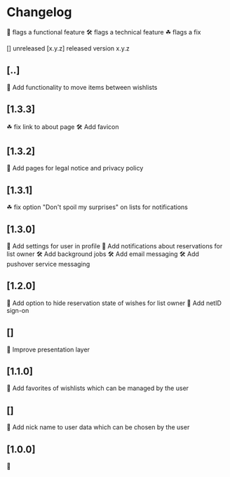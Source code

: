 # Changelog

🎁 flags a functional feature
🛠️ flags a technical feature
☘ flags a fix

[] unreleased
[x.y.z] released version x.y.z

## [..]
🎁 Add functionality to move items between wishlists

## [1.3.3]
☘ fix link to about page
🛠️ Add favicon

## [1.3.2]
🎁 Add pages for legal notice and privacy policy

## [1.3.1]
☘ fix option "Don't spoil my surprises" on lists for notifications

## [1.3.0]
🎁 Add settings for user in profile
🎁 Add notifications about reservations for list owner
🛠️ Add background jobs
🛠️ Add email messaging
🛠️ Add pushover service messaging

## [1.2.0]
🎁 Add option to hide reservation state of wishes for list owner
🎁 Add netID sign-on

## []
🎁 Improve presentation layer

## [1.1.0]
🎁 Add favorites of wishlists which can be managed by the user

## []
🎁 Add nick name to user data which can be chosen by the user

## [1.0.0]
🎁

